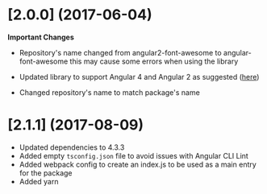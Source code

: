 # [2.0.0] (2017-06-04)

**Important Changes**
* Repository's name changed from angular2-font-awesome to angular-font-awesome this may cause some errors when using the library

* Updated library to support Angular 4 and Angular 2 as suggested ([here](https://github.com/baruchvlz/angular-font-awesome/issues/7))
* Changed repository's name to match package's name
  
# [2.1.1] (2017-08-09)

* Updated dependencies to 4.3.3
* Added empty `tsconfig.json` file to avoid issues with Angular CLI Lint
* Added webpack config to create an index.js to be used as a main entry for the package
* Added yarn